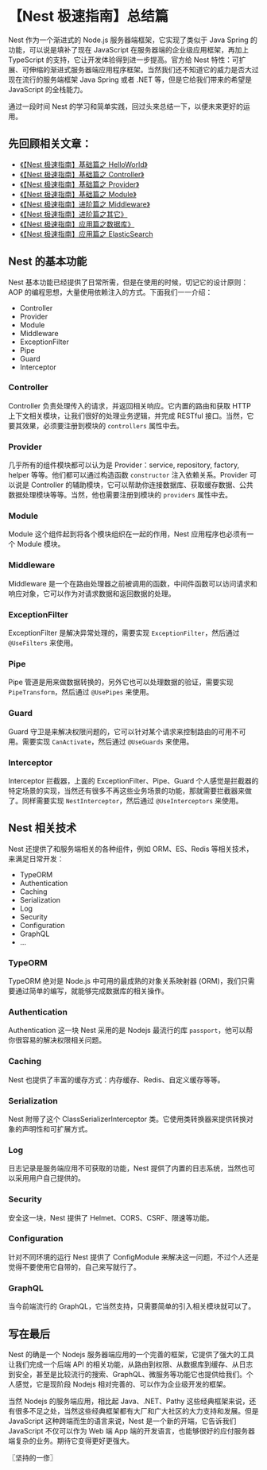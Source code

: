 # 【Nest 极速指南】总结篇
Nest 作为一个渐进式的 Node.js 服务器端框架，它实现了类似于 Java Spring 的功能，可以说是填补了现在 JavaScript 在服务器端的企业级应用框架，再加上 TypeScript 的支持，它让开发体验得到进一步提高。官方给 Nest 特性：可扩展、可伸缩的渐进式服务器端应用程序框架。当然我们还不知道它的威力是否大过现在流行的服务端框架 Java Spring 或者 .NET 等，但是它给我们带来的希望是 JavaScript 的全栈能力。

通过一段时间 Nest 的学习和简单实践，回过头来总结一下，以便未来更好的运用。

## 先回顾相关文章：
* [《【Nest 极速指南】基础篇之 HelloWorld》](./nest-abc.md)
* [《【Nest 极速指南】基础篇之 Controller》](./nest-controller.md)
* [《【Nest 极速指南】基础篇之 Provider》](./nest-provider.md)
* [《【Nest 极速指南】基础篇之 Module》](./nest-module.md)
* [《【Nest 极速指南】进阶篇之 Middleware》](./nest-middleware.md)
* [《【Nest 极速指南】进阶篇之其它》](./nest-others.md)
* [《【Nest 极速指南】应用篇之数据库》](./nest-database.md)
* [《【Nest 极速指南】应用篇之 ElasticSearch](./nest-elasticsearch.md)

## Nest 的基本功能
Nest 基本功能已经提供了日常所需，但是在使用的时候，切记它的设计原则：AOP 的编程思想，大量使用依赖注入的方式。下面我们一一介绍：

* Controller
* Provider
* Module
* Middleware
* ExceptionFilter
* Pipe
* Guard
* Interceptor

### Controller
Controller 负责处理传入的请求，并返回相关响应。它内置的路由和获取 HTTP 上下文相关模块，让我们很好的处理业务逻辑，并完成 RESTful 接口。当然，它要其效果，必须要注册到模块的 `controllers` 属性中去。

### Provider
几乎所有的组件模块都可以认为是 Provider：service, repository, factory, helper 等等。他们都可以通过构造函数 `constructor` 注入依赖关系。Provider 可以说是 Controller 的辅助模块，它可以帮助你连接数据库、获取缓存数据、公共数据处理模块等等。当然，他也需要注册到模块的 `providers` 属性中去。

### Module
Module 这个组件起到将各个模块组织在一起的作用，Nest 应用程序也必须有一个 Module 模块。

### Middleware
Middleware 是一个在路由处理器之前被调用的函数，中间件函数可以访问请求和响应对象，它可以作为对请求数据和返回数据的处理。

### ExceptionFilter
ExceptionFilter 是解决异常处理的，需要实现 `ExceptionFilter`，然后通过 `@UseFilters` 来使用。

### Pipe
Pipe 管道是用来做数据转换的，另外它也可以处理数据的验证，需要实现 `PipeTransform`，然后通过 `@UsePipes` 来使用。

### Guard
Guard 守卫是来解决权限问题的，它可以针对某个请求来控制路由的可用不可用。需要实现 `CanActivate`，然后通过 `@UseGuards` 来使用。

### Interceptor
Interceptor 拦截器，上面的 ExceptionFilter、Pipe、Guard 个人感觉是拦截器的特定场景的实现，当然还有很多不再这些业务场景的功能，那就需要拦截器来做了。同样需要实现 `NestInterceptor`，然后通过 `@UseInterceptors` 来使用。

## Nest 相关技术
Nest 还提供了和服务端相关的各种组件，例如 ORM、ES、Redis 等相关技术，来满足日常开发：

* TypeORM
* Authentication
* Caching
* Serialization
* Log
* Security
* Configuration
* GraphQL
* ...

### TypeORM
TypeORM 绝对是 Node.js 中可用的最成熟的对象关系映射器 (ORM)，我们只需要通过简单的编写，就能够完成数据库的相关操作。

### Authentication
Authentication 这一块 Nest 采用的是 Nodejs 最流行的库 `passport`，他可以帮你很容易的解决权限相关问题。

### Caching
Nest 也提供了丰富的缓存方式：内存缓存、Redis、自定义缓存等等。

### Serialization
Nest 附带了这个 ClassSerializerInterceptor 类。它使用类转换器来提供转换对象的声明性和可扩展方式。

### Log
日志记录是服务端应用不可获取的功能，Nest 提供了内置的日志系统，当然也可以采用用户自己提供的。

### Security
安全这一块，Nest 提供了 Helmet、CORS、CSRF、限速等功能。

### Configuration
针对不同环境的运行 Nest 提供了 ConfigModule 来解决这一问题，不过个人还是觉得不要使用它自带的，自己来写就行了。

### GraphQL
当今前端流行的 GraphQL，它当然支持，只需要简单的引入相关模块就可以了。

## 写在最后
Nest 的确是一个 Nodejs 服务器端应用的一个完善的框架，它提供了强大的工具让我们完成一个后端 API 的相关功能，从路由到权限、从数据库到缓存、从日志到安全，甚至是比较流行的搜索、GraphQL、微服务等功能它也提供给我们。个人感觉，它是现阶段 Nodejs 相对完善的、可以作为企业级开发的框架。

当然 Nodejs 的服务端应用，相比起 Java、.NET、Pathy 这些经典框架来说，还有很多不足之处，当然这些经典框架都有大厂和广大社区的大力支持和发展。但是 JavaScript 这种跨端而生的语言来说，Nest 是一个新的开端，它告诉我们 JavaScript 不仅可以作为 Web 端 App 端的开发语言，也能够很好的应付服务器端复杂的业务。期待它变得更好更强大。

〖坚持的一俢〗